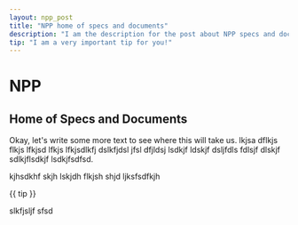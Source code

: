 ```yaml
---
layout: npp_post
title: "NPP home of specs and documents"
description: "I am the description for the post about NPP specs and documents"
tip: "I am a very important tip for you!"
---
```

# NPP
## Home of Specs and Documents
Okay, let's write some more text to see where this will take us. lkjsa dflkjs flkjs lfkjsd lfkjs lfkjsdlkfj dslkfjdsl jfsl dfjldsj lsdkjf ldskjf dsljfdls fdlsjf dlskjf sdlkjflsdkjf lsdkjfsdfsd.

kjhsdkhf skjh lskjdh flkjsh shjd ljksfsdfkjh 

{{ tip }}

slkfjsljf sfsd



